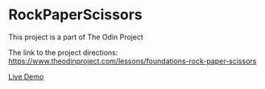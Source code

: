 # RockPaperScissors
This project is a part of The Odin Project

The link to the project directions: https://www.theodinproject.com/lessons/foundations-rock-paper-scissors

[Live Demo](https://khenkel95.github.io/RockPaperScissors/)